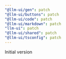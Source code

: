 ```yaml
---
"@llm-ui/gen": patch
"@llm-ui/buttons": patch
"@llm-ui/code": patch
"@llm-ui/markdown": patch
"llm-ui": patch
"@llm-ui/shared": patch
"@llm-ui/tsconfig": patch
---
```


Initial version

